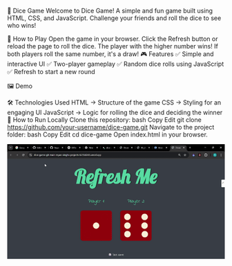 🎲 Dice Game
Welcome to Dice Game! A simple and fun game built using HTML, CSS, and JavaScript. Challenge your friends and roll the dice to see who wins!

🚀 How to Play
Open the game in your browser.
Click the Refresh button or reload the page to roll the dice.
The player with the higher number wins!
If both players roll the same number, it's a draw!
🎮 Features
✅ Simple and interactive UI
✅ Two-player gameplay
✅ Random dice rolls using JavaScript
✅ Refresh to start a new round

🖼 Demo


🛠 Technologies Used
HTML → Structure of the game
CSS → Styling for an engaging UI
JavaScript → Logic for rolling the dice and deciding the winner
📂 How to Run Locally
Clone this repository:
bash
Copy
Edit
git clone https://github.com/your-username/dice-game.git
Navigate to the project folder:
bash
Copy
Edit
cd dice-game
Open index.html in your browser.


![Demo](asset/Demo.gif)
